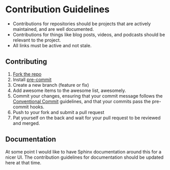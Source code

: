 # Contribution Guidelines

- Contributions for repositories should be projects that are actively maintained, and are well documented.
- Contributions for things like blog posts, videos, and podcasts should be relevant to the project.
- All links must be active and not stale.

## Contributing

1. [Fork the repo](https://github.com/litestar-org/awesome-litestar/fork)
2. Install [pre-commit](https://pre-commit.com/#install)
3. Create a new branch (feature or fix)
4. Add awesome items to the awesome list, awesomely.
5. Commit your changes, ensuring that your commit message follows the [Conventional Commit](https://www.conventionalcommits.org/en/v1.0.0/) guidelines,
    and that your commits pass the pre-commit hooks.
6. Push to your fork and submit a pull request
7. Pat yourself on the back and wait for your pull request to be reviewed and merged.

## Documentation

[//]: # (TODO)
At some point I would like to have Sphinx documentation around this for a nicer UI. The contribution guidelines for
documentation should be updated here at that time.
